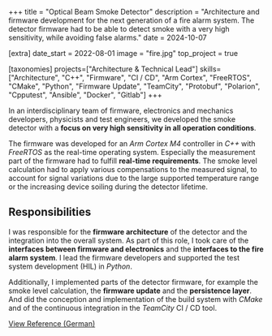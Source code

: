 +++
title = "Optical Beam Smoke Detector"
description = "Architecture and firmware development for the next generation of a fire alarm system. The detector firmware had to be able to detect smoke with a very high sensitivity, while avoiding false alarms."
date = 2024-10-07

[extra]
date_start = 2022-08-01
image = "fire.jpg"
top_project = true

[taxonomies]
projects=["Architecture & Technical Lead"]
skills=["Architecture", "C++", "Firmware", "CI / CD", "Arm Cortex", "FreeRTOS", "CMake", "Python", "Firmware Update", "TeamCity", "Protobuf", "Polarion", "Cpputest", "Ansible", "Docker", "Gitlab"]
+++

In an interdisciplinary team of firmware, electronics and mechanics developers, physicists and test engineers, we developed the smoke detector with a **focus on very high sensitivity in all operation conditions**.

The firmware was developed for an *Arm Cortex M4* controller in *C++* with *FreeRTOS* as the real-time operating system. Especially the measurement part of the firmware had to fulfill **real-time requirements**. The smoke level calculation had to apply various compensations to the measured signal, to account for signal variations due to the large supported temperature range or the increasing device soiling during the detector lifetime.

## Responsibilities

I was responsible for the **firmware architecture** of the detector and the
integration into the overall system. As part of this role,
I took care of the **interfaces between firmware and electronics** and the **interfaces
to the fire alarm system**. I lead the firmware
developers and supported the test system development (HIL) in *Python*.

Additionally, I implemented parts of the detector firmware, for example the smoke
level calculation, the **firmware update** and the **persistence layer**.
And did the conception and implementation of the build system with *CMake* and of the
continuous integration in the *TeamCity* CI / CD tool.

<a href="/documents/projektreferenz-hekatron.pdf" target="_blank">View Reference (German)<i class="bi bi-filetype-pdf ml-2"></i></a>